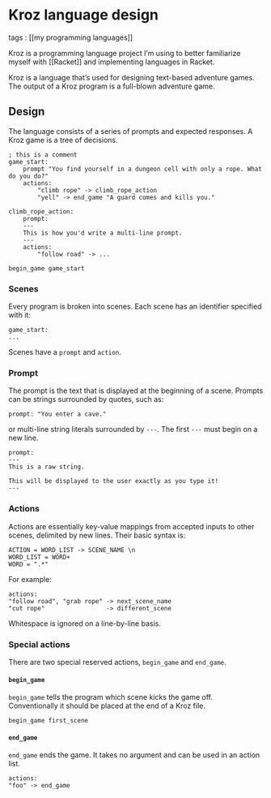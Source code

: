 # Kroz language design

tags
: [[my programming languages]]

Kroz is a programming language project I&rsquo;m using to better familiarize myself with [[Racket]] and implementing languages in Racket.

Kroz is a language that&rsquo;s used for designing text-based adventure games. The output of a Kroz program is a full-blown adventure game.


## Design

The language consists of a series of prompts and expected responses. A Kroz game is a tree of decisions.

```text
; this is a comment
game_start:
    prompt "You find yourself in a dungeon cell with only a rope. What do you do?"
    actions:
        "climb rope" -> climb_rope_action
        "yell" -> end_game "A guard comes and kills you."

climb_rope_action:
    prompt:
    ---
    This is how you'd write a multi-line prompt.
    ---
    actions:
        "follow road" -> ...

begin_game game_start
```


### Scenes

Every program is broken into scenes. Each scene has an identifier specified with it:

```text
game_start:
...
```

Scenes have a `prompt` and `action`.


### Prompt

The prompt is the text that is displayed at the beginning of a scene. Prompts can be strings surrounded by quotes, such as:

```text
prompt: "You enter a cave."
```

or multi-line string literals surrounded by `---`. The first `---` must begin on a new line.

```text
prompt:
---
This is a raw string.

This will be displayed to the user exactly as you type it!
---
```


### Actions

Actions are essentially key-value mappings from accepted inputs to other scenes, delimited by new lines. Their basic syntax is:

```text
ACTION = WORD_LIST -> SCENE_NAME \n
WORD_LIST = WORD+
WORD = ".*"
```

For example:

```text
actions:
"follow road", "grab rope" -> next_scene_name
"cut rope"                 -> different_scene
```

Whitespace is ignored on a line-by-line basis.


### Special actions

There are two special reserved actions, `begin_game` and `end_game`.


#### `begin_game`

`begin_game` tells the program which scene kicks the game off. Conventionally it should be placed at the end of a Kroz file.

```text
begin_game first_scene
```


#### `end_game`

`end_game` ends the game. It takes no argument and can be used in an action list.

```text
actions:
"foo" -> end_game
```

